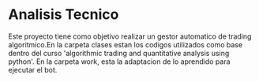 # Analisis Tecnico
Este proyecto tiene como objetivo realizar un gestor automatico de trading algoritmico.En la carpeta clases estan los codigos utilizados como base dentro del curso 'algorithmic trading and quantitative analysis using python'.
En la carpeta work, esta la adaptacion de lo aprendido para ejecutar el bot.
